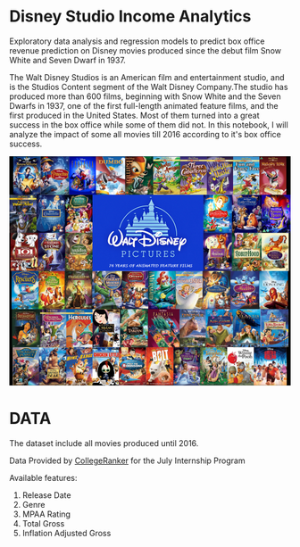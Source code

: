 # Disney Studio Income Analytics
Exploratory data analysis and regression models to predict box office revenue prediction on Disney movies produced since the debut film Snow White and Seven Dwarf in 1937.

The Walt Disney Studios is an American film and entertainment studio, and is the Studios Content segment of the Walt Disney Company.The studio has produced more than 600 films, beginning with Snow White and the Seven Dwarfs in 1937, one of the first full-length animated feature films, and the first produced in the United States. Most of them turned into a great success in the box office while some of them did not. In this notebook, I will analyze the impact of some all movies till 2016 according to it's box office success.

<img src="https://github.com/ShripadJagtap/Disney_Studio_Income_Analytics/blob/main/disney.png?raw=true">

# DATA
The dataset include all movies produced until 2016.

Data Provided by [CollegeRanker](https://www.linkedin.com/company/collegeranker-india/) for the July Internship Program

Available features:

1. Release Date
2. Genre
3. MPAA Rating
4. Total Gross
5. Inflation Adjusted Gross